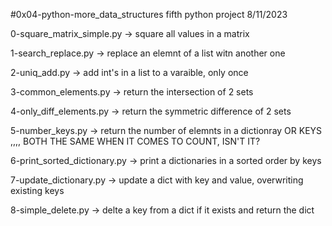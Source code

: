 #0x04-python-more_data_structures fifth python project 8/11/2023


0-square_matrix_simple.py -> square all values in a matrix


1-search_replace.py -> replace an elemnt of a list witn another one


2-uniq_add.py -> add int's in a list to a varaible, only once


3-common_elements.py -> return the intersection of 2 sets


4-only_diff_elements.py -> return the symmetric difference of 2 sets


5-number_keys.py -> return the number of elemnts in a dictionray OR KEYS ,,,, BOTH THE SAME WHEN IT COMES TO COUNT, ISN'T IT?


6-print_sorted_dictionary.py -> print a dictionaries in a sorted order by keys


7-update_dictionary.py -> update a dict with key and value, overwriting existing keys


8-simple_delete.py -> delte a key from a dict if it exists and return the dict
